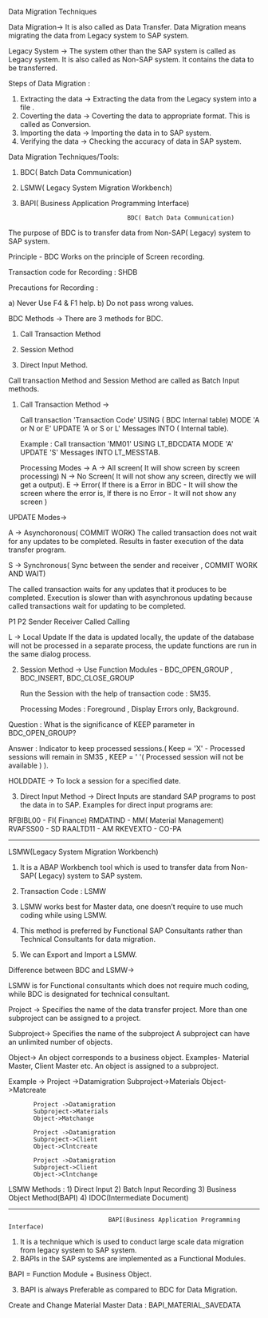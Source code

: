Data Migration Techniques

Data Migration-> It is also called as Data Transfer. Data Migration means migrating the data from Legacy system to 
SAP system.

Legacy System -> The system other than the SAP system is called as Legacy system. It is also called as Non-SAP system. 
                 It contains the data to be transferred.


Steps of Data Migration :

1) Extracting the data -> Extracting the data from the Legacy system into a file .
2) Coverting the data ->  Coverting the data to appropriate format. This is called as Conversion.
3) Importing the data ->  Importing the data in to SAP system. 
4) Verifying the data ->  Checking the accuracy of data in SAP system. 

Data Migration Techniques/Tools:

1) BDC( Batch Data Communication)
2) LSMW( Legacy System Migration Workbench)
3) BAPI( Business Application Programming Interface)  


                                     BDC( Batch Data Communication)

The purpose of BDC is to transfer data from Non-SAP( Legacy) system to SAP system.

Principle - BDC Works on the principle of Screen recording.   

Transaction code for Recording : SHDB

Precautions for Recording : 

a) Never Use F4 & F1 help.
b) Do not pass wrong values.


BDC Methods -> There are 3 methods for BDC.

1) Call Transaction Method 

2) Session Method

3) Direct Input Method.

Call transaction Method and Session Method are called as Batch Input methods.


1) Call Transaction Method -> 

   Call transaction 'Transaction Code' USING ( BDC Internal table) MODE 'A or N or E' 
   UPDATE 'A or S or L'  Messages INTO ( Internal table).
  
   Example : Call transaction 'MM01' USING LT_BDCDATA MODE 'A' UPDATE 'S' Messages INTO LT_MESSTAB.  

   Processing Modes -> 
   A -> All screen( It will show screen by screen processing)
   N -> No Screen( It will not show any screen, directly we will get a output).
   E -> Error( If there is a Error in BDC - It will show the screen where the error is, 
        If there is no Error - It will not show any screen )
           

  UPDATE Modes->
  
  A -> Asynchoronous( COMMIT WORK)
  The called transaction does not wait for any updates to be completed.
  Results in faster execution of the data transfer program.


  S -> Synchronous( Sync between the sender and receiver , COMMIT WORK AND WAIT)
  
  The called transaction waits for any updates that it produces to be completed.
  Execution is slower than with asynchronous updating because called
  transactions wait for updating to be completed. 

  P1         P2
  Sender     Receiver
  Called     Calling 
   

  L -> Local Update 
  If the data is updated locally, the update of the database will not be processed
  in a separate process, the update functions are run in the same dialog process.
  

2) Session Method -> Use Function Modules - BDC_OPEN_GROUP , BDC_INSERT, BDC_CLOSE_GROUP

   Run the Session with the help of transaction code : SM35.

   Processing Modes : Foreground , Display Errors only, Background.

Question : What is the significance of KEEP parameter in BDC_OPEN_GROUP?

Answer : Indicator to keep processed sessions.( Keep = 'X' - Processed sessions will remain in SM35 , KEEP = ' '( Processed session will not be available ) ).

HOLDDATE -> To lock a session for a specified date.


3) Direct Input Method -> Direct Inputs are standard SAP programs to post the data in to SAP.
Examples for direct input programs are:

RFBIBL00 - FI( Finance)
RMDATIND - MM( Material Management)
RVAFSS00 - SD
RAALTD11 - AM
RKEVEXTO - CO-PA

**************************************************************************************************************************************************

LSMW(Legacy System Migration Workbench)

1) It is a ABAP Workbench tool which is used to transfer data from Non-SAP( Legacy) system to SAP system.

2) Transaction Code : LSMW

3) LSMW works best for Master data, one doesn’t require to use much coding while using LSMW.

4) This method is preferred by Functional SAP Consultants rather than Technical Consultants for data migration.

5) We can Export and Import a LSMW.

Difference between BDC and LSMW->

LSMW is for Functional consultants which does not require much coding, while BDC is designated for technical consultant. 


Project -> Specifies the name of the data transfer project.
           More than one subproject can be assigned to a project.

Subproject-> Specifies the name of the subproject
             A subproject can have an unlimited number of objects.

Object-> An object corresponds to a business object.
         Examples- Material Master, Client Master etc.
         An object is assigned to a subproject.

Example -> Project ->Datamigration
           Subproject->Materials
           Object->Matcreate

           Project ->Datamigration
           Subproject->Materials
           Object->Matchange

           Project ->Datamigration
           Subproject->Client
           Object->Clntcreate 

           Project ->Datamigration
           Subproject->Client
           Object->Clntchange

LSMW Methods : 1) Direct Input
               2) Batch Input Recording
               3) Business Object Method(BAPI)
               4) IDOC(Intermediate Document) 

*************************************************************************************************************************************************************
                                BAPI(Business Application Programming Interface)

1) It is a technique which is used to conduct large scale data migration from legacy system to SAP system.
2) BAPIs in the SAP systems are implemented as a Functional Modules.

 BAPI =  Function Module + Business Object.

3) BAPI is always Preferable as compared to BDC for Data Migration.


Create and Change Material Master Data :  BAPI_MATERIAL_SAVEDATA   



